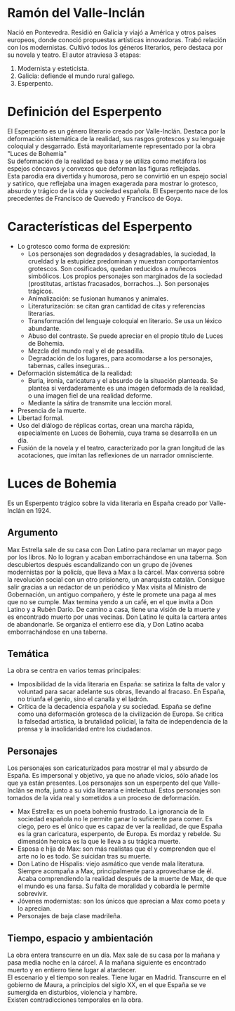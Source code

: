 # Ramón del Valle-Inclán
Nació en Pontevedra. Residió en Galicia y viajó a América y otros países europeos, donde conoció propuestas artísticas innovadoras. Trabó relación con los modernistas.
Cultivó todos los géneros literarios, pero destaca por su novela y teatro. El autor atraviesa 3 etapas:
1. Modernista y esteticista.
2. Galicia: defiende el mundo rural gallego.
3. Esperpento.

# Definición del Esperpento
El Esperpento es un género literario creado por Valle-Inclán. Destaca por la deformación sistemática de la realidad, sus rasgos grotescos y su lenguaje coloquial y desgarrado. Está mayoritariamente representado por la obra "Luces de Bohemia"  
Su deformación de la realidad se basa y se utiliza como metáfora los espejos cóncavos y convexos que deforman las figuras reflejadas.  
Esta parodia era divertida y humorosa, pero se convirtió en un espejo social y satírico, que reflejaba una imagen exagerada para mostrar lo grotesco, absurdo y trágico de la vida y sociedad española. 
El Esperpento nace de los precedentes de Francisco de Quevedo y Francisco de Goya.

# Características del Esperpento
- Lo grotesco como forma de expresión:
    - Los personajes son degradados y desagradables, la suciedad, la crueldad y la estupidez predominan y muestran comportamientos grotescos. Son cosificados, quedan reducidos a muñecos simbólicos. Los propios personajes son marginados de la sociedad (prostitutas, artistas fracasados, borrachos...). Son personajes trágicos.
    - Animalización: se fusionan humanos y animales.
    - Literaturización: se citan gran cantidad de citas y referencias literarias.
    - Transformación del lenguaje coloquial en literario. Se usa un léxico abundante.
    - Abuso del contraste. Se puede apreciar en el propio título de Luces de Bohemia.
    - Mezcla del mundo real y el de pesadilla.
    - Degradación de los lugares, para acomodarse a los personajes, tabernas, calles inseguras...
- Deformación sistemática de la realidad:
    - Burla, ironía, caricatura y el absurdo de la situación planteada. Se plantea si verdaderamente es una imagen deformada de la realidad, o una imagen fiel de una realidad deforme.
    - Mediante la sátira de transmite una lección moral.
- Presencia de la muerte.
- Libertad formal.
- Uso del diálogo de réplicas cortas, crean una marcha rápida, especialmente en Luces de Bohemia, cuya trama se desarrolla en un día.
- Fusión de la novela y el teatro, caracterizado por la gran longitud de las acotaciones, que imitan las reflexiones de un narrador omnisciente.

# Luces de Bohemia
Es un Esperpento trágico sobre la vida literaria en España creado por Valle-Inclán en 1924.  

## Argumento
Max Estrella sale de su casa con Don Latino para reclamar un mayor pago por los libros. No lo logran y acaban emborrachándose en una taberna. Son descubiertos después escandalizando con un grupo de jóvenes modernistas por la policía, que lleva a Max a la cárcel. Max conversa sobre la revolución social con un otro prisionero, un anarquista catalán. Consigue salir gracias a un redactor de un periódico y Max visita al Ministro de Gobernación, un antiguo compañero, y éste le promete una paga al mes que no se cumple. Max termina yendo a un café, en el que invita a Don Latino y a Rubén Darío. De camino a casa, tiene una visión de la muerte y es encontrado muerto por unas vecinas. Don Latino le quita la cartera antes de abandonarle. Se organiza el entierro ese día, y Don Latino acaba emborrachándose en una taberna.

## Temática
La obra se centra en varios temas principales:
- Imposibilidad de la vida literaria en España: se satiriza la falta de valor y voluntad para sacar adelante sus obras, llevando al fracaso. En España, no triunfa el genio, sino el canalla y el ladrón.
- Crítica de la decadencia española y su sociedad. España se define como una deformación grotesca de la civilización de Europa. Se critica la falsedad artística, la brutalidad policial, la falta de independencia de la prensa y la insolidaridad entre los ciudadanos.

## Personajes
Los personajes son caricaturizados para mostrar el mal y absurdo de España. Es impersonal y objetivo, ya que no añade vicios, sólo añade los que ya están presentes. Los personajes son un esperpento del que Valle-Inclán se mofa, junto a su vida literaria e intelectual. Estos personajes son tomados de la vida real y sometidos a un proceso de deformación.
- Max Estrella: es un poeta bohemio frustrado. La ignorancia de la sociedad española no le permite ganar lo suficiente para comer. Es ciego, pero es el único que es capaz de ver la realidad, de que España es la gran caricatura, esperpento, de Europa. Es mordaz y rebelde. Su dimensión heroica es la que le lleva a su trágica muerte.
- Esposa e hija de Max: son más realistas que él y comprenden que el arte no lo es todo. Se suicidan tras su muerte.
- Don Latino de Híspalis: viejo asmático que vende mala literatura. Siempre acompaña a Max, principalmente para aprovecharse de él. Acaba comprendiendo la realidad después de la muerte de Max, de que el mundo es una farsa. Su falta de moralidad y cobardía le permite sobrevivir.
- Jóvenes modernistas: son los únicos que aprecian a Max como poeta y lo aprecian.
- Personajes de baja clase madrileña.

## Tiempo, espacio y ambientación
La obra entera transcurre en un día. Max sale de su casa por la mañana y pasa media noche en la cárcel. A la mañana siguiente es encontrado muerto y en entierro tiene lugar al atardecer.  
El escenario y el tiempo son reales. Tiene lugar en Madrid. Transcurre en el gobierno de Maura, a principios del siglo XX, en el que España se ve sumergida en disturbios, violencia y hambre.  
Existen contradicciones temporales en la obra.